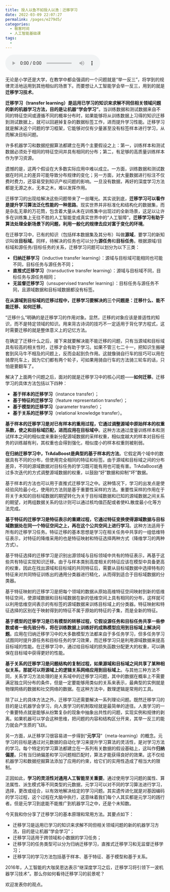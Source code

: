 ```yaml
---
title: 授人以鱼不如授人以渔：迁移学习
date: 2022-03-09 22:07:27
permalink: /pages/e279d5/
categories:
  - 极客时间
  - 人工智能基础课
tags:
  - 
---
```

<audio title="35深度学习之外的人工智能.授人以鱼不如授人以渔：迁移学习" src="https://static001.geekbang.org/resource/audio/b1/f0/b1be07f2f129ff4adc23baad408845f0.mp3" controls="controls"></audio> 
<p>无论是小学还是大学，在教学中都会强调的一个问题就是“举一反三”，将学到的规律灵活地运用到其他相似的场景下。而要想让人工智能学会举一反三，用到的就是<strong>迁移学习技术</strong>。</p>
<p><strong><span class="orange">迁移学习</span>（transfer learning）是运用已学习的知识来求解不同但相关领域问题的新的机器学习方法，目的是让机器“学会学习”</strong>。当训练数据和测试数据来自不同的特征空间或遵循不同的概率分布时，如果能够将从训练数据上习得的知识迁移到测试数据上，就可以回避掉复杂的数据标签工作，进而提升学习性能。迁移学习就是解决这个问题的学习框架，它能够对仅有少量甚至没有标签样本进行学习，从而解决目标问题。</p>
<p>许多机器学习和数据挖掘算法都建立在两个主要假设之上：第一，训练样本和测试数据必须处于相同的特征空间并具有相同的分布；第二，有足够的高质量训练样本作为学习资源。</p>
<p>遗憾的是，这两个假设在大多数实际应用中难以成立。一方面，训练数据和测试数据在时间上的差异可能导致分布规律的变化；另一方面，对大量数据进行标注不仅费时费力，还容易受到知识产权问题的影响。一旦没有数据，再好的深度学习方法都是无源之水，无本之木，难以发挥作用。</p>
<p>迁移学习的出现给解决这些问题带来了一丝曙光。其实说到底，<strong>迁移学习可以看作是提升学习算法泛化性能的一种思路</strong>。现实世界并非标准化和结构化的数据集，而是杂乱无章的万花筒，包含着大量从未在训练集中出现过的全新场景，这足以让许多在训练集上无往不胜的人工智能变成真实世界中的“人工智障”。<strong>迁移学习有助于算法处理全新场景下的问题，利用一般化的规律去应对富于变化的环境</strong>。</p>
<p>在迁移学习中，已有的知识（包括样本数据集及其分布）叫做<strong>源域</strong>，要学习的新知识叫做<strong>目标域</strong>。同样，待解决的任务也可以分为<strong>源任务</strong>和<strong>目标任务</strong>。根据源域/目标域和源任务/目标任务的关系，迁移学习问题可以划分为以下三类：</p>
<!-- [[[read_end]]] -->
<ul>
<li><strong><span class="orange">归纳迁移学习</span></strong>（inductive transfer learning）：源域与目标域可能相同也可能不同，目标任务与源任务不同；</li>
<li><strong><span class="orange">直推式迁移学习</span></strong>（transductive transfer learning）：源域与目标域不同，目标任务与源任务相同；</li>
<li><strong><span class="orange">无监督迁移学习</span></strong>（unsupervised transfer learning）：目标任务与源任务不同，且源域数据和目标域数据都没有标签。</li>
</ul>
<p><strong>在从源域到目标域的迁移过程中，迁移学习要解决的三个问题是：迁移什么、能不能迁移、如何迁移</strong>。</p>
<p>“迁移什么”明确的是迁移学习的作用对象。显然，迁移的对象应该是普适性的知识，而不是特定领域的知识。用来背古诗词的技巧不一定适用于背化学方程式，这时需要迁移的就是整体意义上的记忆方法。</p>
<p>在确定了迁移什么之后，接下来就要解决能不能迁移的问题，只有当源域和目标域具有较高的相关性时，迁移才会有助于学习。如果不管三七二十一，把知识生搬硬套到风马牛不相及的问题上，反而会起到负作用。这就像骑自行车的技巧可以用在骑摩托车上，因为它们都有两个轮子，可如果用骑自行车的方法骑三轮车的话，只怕是要翻车了。</p>
<p>解决了上面两个问题之后，面对的就是迁移学习中的核心问题——<strong>如何迁移</strong>。迁移学习的具体方法包括以下四种：</p>
<ul>
<li><strong>基于样本的迁移学习</strong>（instance transfer）；</li>
<li><strong>基于特征的迁移学习</strong>（feature representation transfer）；</li>
<li><strong>基于模型的迁移学习</strong>（parameter transfer）；</li>
<li><strong>基于关系的迁移学习</strong>（relational knowledge transfer）。</li>
</ul>
<p><strong>基于样本的迁移学习是对已有样本的重用过程，它通过调整源域中原始样本的权重系数，使之和目标域匹配，进而应用在目标域中</strong>。这种方法通过度量训练样本和测试样本之间的相似度来重新分配源域数据的采样权重，相似度越大的样本对目标任务的训练越有利，其权重也会得到强化，相似度小的样本权重则被削弱。</p>
<p><strong>在归纳迁移学习中，TrAdaBoost是典型的基于样本的方法</strong>。它假定两个域中的数据具有不同的分布，但使用完全相同的特征和标签。由于源域和目标域之间的分布差异，不同的源域数据对目标任务的学习既可能有用也可能有害。TrAdaBoost通过多次迭代的方式调整源域数据的权重，以鼓励“好”数据和抑制“坏”数据。</p>
<p>基于样本的方法也可以用于直推式迁移学习之中。这种情况下，学习的出发点是使经验风险最小化，使用的方法则是基于重要性采样的方法。重要性采样的作用在于将关于未知的目标域数据的期望转化为关于目标域数据和已知的源域数据之间关系的期望，对两组数据关系的估计则可以通过核均值匹配或者使KL散度最小化等方法完成。</p>
<p><strong>基于特征的迁移学习是特征表示的重建过程，它通过特征变换使得源域数据与目标域数据处在同一个特征空间之上，再在这个公共空间上进行学习</strong>。这种方法适用于所有的迁移学习任务。特征迁移的基本思想是学习在相关任务中共享的一组低维特征表示，对特征的降维采用的也是特征映射和特征选择两种方式（降维学习的两种方式）。</p>
<p>基于特征选择的迁移学习是识别出源领域与目标领域中共有的特征表示，再基于这些共有特征实现知识迁移。由于与样本类别高度相关的特征应该在模型中具备更高的权重，因此在找出源域和目标域的共同特征后，需要从目标域数据中选择特有的特征来对共同特征训练出的通用分类器进行精化，从而得到适合于目标域数据的分类器。</p>
<p>基于特征映射的迁移学习是把每个领域的数据从原始高维特征空间映射到新的低维特征空间，使源域数据和目标域数据在新的低维空间上具有相同的分布，这样就可以利用低维空间表示的有标签的源域数据来训练目标域上的分类器。特征映射和特征选择的区别在于映射得到的特征不属于原始的特征的子集，而是全新的特征。</p>
<p><strong>基于模型的迁移学习是已有模型的转移过程，它假设源任务和目标任务共享一些参数或者一些先验分布，将在训练数据上训练好的成熟模型应用到目标域上解决问题</strong>。应用在归纳迁移学习中的大多数模型方法都来自于多任务学习，但多任务学习试图同时提升源任务和目标任务的学习效果，而迁移学习只是利用源域数据来提高目标域的性能。在迁移学习中，通过给目标域的损失函数分配更大的权重，可以确保在目标域中获得更好的性能。</p>
<p><strong>基于关系的迁移学习是问题结构的复制过程，如果源域和目标域之间共享了某种相似关系，那就可以将源域上的逻辑关系网络应用到目标域上</strong>。与其他三种方法不同，关系学习方法处理的是关系域中的迁移学习问题，其中的数据在概率上不需要满足独立同分布的条件，但是一定要能够用类似的关系来表示，最典型的实例就是物理网络的数据和社交网络的数据。在这种方法中，数理逻辑是常用的工具。</p>
<p>除了以上的具体方法之外，迁移学习还需要解决一系列理论问题。既然迁移学习的目的是让机器学会学习，向人类学习的机制取经就是最简单的途径。人类学习的一个重要特点就是能够从纷繁复杂的现象中抽象出共性的问题，实现实例和规律的剥离。如果机器可以学会这种思维，把问题的内容和结构区分开来，其举一反三的能力就会产生质的飞跃。</p>
<p>另一方面，从迁移学习很容易进一步得到“<strong>元学习</strong>”（meta-learning）的概念。元学习的目标是通过对元数据的自动化学习来提升学习算法的灵活性，是对学习方法的学习。每个特定的学习算法都建立在一系列有关数据的假设基础上，这叫作<strong>归纳偏差</strong>。只有当归纳偏差和学习问题相匹配时，算法才能获得良好的效果。这不仅给机器学习和数据挖掘算法添加了应用的约束，给它们的实用性造成了相当大的限制。</p>
<p>正因如此，<strong>学习的灵活性对通用人工智能至关重要</strong>。通过使用学习问题的属性、算法属性、派生模式等不同类型的元数据，元学习可以对不同的学习算法进行学习，选择，更改或组合，以有效地解决给定的学习问题。其实遗传进化就是对基因编码的学习过程，这个过程在大脑中执行，这意味着我们每个人其实都是元学习的践行者。但是元学习到底能不能推广到机器学习之中，还是个未知数。</p>
<p>今天我和你分享了迁移学习的基本原理和常用方法。其要点如下：</p>
<ul>
<li>迁移学习是运用已学习的知识来求解不同但相关领域问题的新的机器学习方法，目的是让机器“学会学习”；</li>
<li>迁移学习适用于跨领域和小数据的学习任务；</li>
<li>迁移学习的任务类型可以分为归纳迁移学习，直推式迁移学习和无监督迁移学习；</li>
<li>迁移学习的学习方法包括基于样本、基于特征、基于模型和基于关系。</li>
</ul>
<p>2016年，人工智能的大咖吴恩达表示“继深度学习之后，迁移学习将引领下一波机器学习技术”。那么你如何看待迁移学习的前景呢？</p>
<p>欢迎发表你的观点。</p>
<p><img src="https://static001.geekbang.org/resource/image/a3/bb/a331dead77d7e3e1d9f1939ed38534bb.jpg" alt=""></p>
<p></p>
